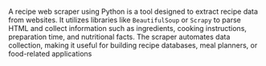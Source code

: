 A recipe web scraper using Python is a tool designed to extract recipe data from websites. It utilizes libraries like `BeautifulSoup` or `Scrapy` to parse HTML and collect information such as ingredients, cooking instructions, preparation time, and nutritional facts. The scraper automates data collection, making it useful for building recipe databases, meal planners, or food-related applications
